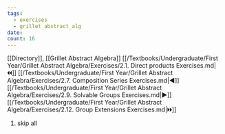 ```yaml
---
tags:
  - exercises
  - grillet_abstract_alg
date:
count: 16
---
```

[[Directory]], [[Grillet Abstract Algebra]]
[[/Textbooks/Undergraduate/First Year/Grillet Abstract Algebra/Exercises/2.1. Direct products Exercises.md|🞀🞀]] [[/Textbooks/Undergraduate/First Year/Grillet Abstract Algebra/Exercises/2.7. Composition Series Exercises.md|◀]] [[/Textbooks/Undergraduate/First Year/Grillet Abstract Algebra/Exercises/2.9. Solvable Groups Exercises.md|▶]] [[/Textbooks/Undergraduate/First Year/Grillet Abstract Algebra/Exercises/2.12. Group Extensions Exercises.md|🞂🞂]]
1. skip all
